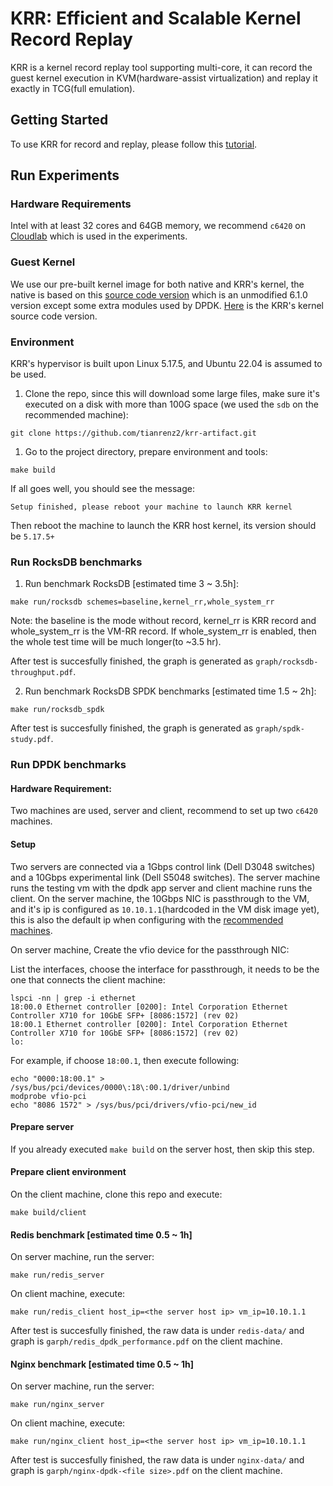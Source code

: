 # KRR: Efficient and Scalable Kernel Record Replay

KRR is a kernel record replay tool supporting multi-core, it can record the guest kernel execution in KVM(hardware-assist virtualization) and replay it exactly in TCG(full emulation).


## Getting Started
To use KRR for record and replay, please follow this [tutorial](tutorial/README.md).


## Run Experiments

### Hardware Requirements
Intel with at least 32 cores and 64GB memory, we recommend `c6420` on [Cloudlab](https://docs.cloudlab.us/hardware.html#(part._hardware)) which is used in the experiments.

### Guest Kernel
We use our pre-built kernel image for both native and KRR's kernel, the native is based on this [source code version](https://github.com/tianrenz2/linux-6.1.0/tree/native) which is an unmodified 6.1.0 version except some extra modules used by DPDK. [Here](https://github.com/tianrenz2/linux-6.1.0/tree/smp-rr) is the KRR's kernel source code version.

### Environment
KRR's hypervisor is built upon Linux 5.17.5, and Ubuntu 22.04 is assumed to be used.

1. Clone the repo, since this will download some large files, make sure it's executed on a disk with more than 100G space (we used the `sdb` on the recommended machine):
```
git clone https://github.com/tianrenz2/krr-artifact.git
```

1. Go to the project directory, prepare environment and tools:
```
make build
```

If all goes well, you should see the message:
```
Setup finished, please reboot your machine to launch KRR kernel
```
Then reboot the machine to launch the KRR host kernel, its version should be `5.17.5+`

### Run RocksDB benchmarks 
1. Run benchmark RocksDB [estimated time 3 ~ 3.5h]:
```
make run/rocksdb schemes=baseline,kernel_rr,whole_system_rr
```
Note: the baseline is the mode without record, kernel_rr is KRR record and whole_system_rr is the VM-RR record. If whole_system_rr is enabled, then the whole test time will be much longer(to ~3.5 hr).

After test is succesfully finished, the graph is generated as `graph/rocksdb-throughput.pdf`.

2. Run benchmark RocksDB SPDK benchmarks [estimated time 1.5 ~ 2h]:
```
make run/rocksdb_spdk
```
After test is succesfully finished, the graph is generated as `graph/spdk-study.pdf`.

### Run DPDK benchmarks
#### Hardware Requirement:
Two machines are used, server and client, recommend to set up two `c6420` machines.

#### Setup
Two servers are connected via a 1Gbps control link (Dell D3048 switches) and a 10Gbps experimental link (Dell S5048 switches). The server machine runs the testing vm with the dpdk app server and client machine runs the client. On the server machine, the 10Gbps NIC is passthrough to the VM, and it's ip is configured as `10.10.1.1`(hardcoded in the VM disk image yet), this is also the default ip when configuring with the [recommended machines](#hardware-requirement).

On server machine, Create the vfio device for the passthrough NIC:

List the interfaces, choose the interface for passthrough, it needs to be the one that connects the client machine:
```
lspci -nn | grep -i ethernet
18:00.0 Ethernet controller [0200]: Intel Corporation Ethernet Controller X710 for 10GbE SFP+ [8086:1572] (rev 02)
18:00.1 Ethernet controller [0200]: Intel Corporation Ethernet Controller X710 for 10GbE SFP+ [8086:1572] (rev 02)
lo:
```
For example, if choose `18:00.1`, then execute following:
```
echo "0000:18:00.1" > /sys/bus/pci/devices/0000\:18\:00.1/driver/unbind
modprobe vfio-pci
echo "8086 1572" > /sys/bus/pci/drivers/vfio-pci/new_id
```

#### Prepare server
If you already executed `make build` on the server host, then skip this step.

#### Prepare client environment
On the client machine, clone this repo and execute:
```
make build/client
```

#### Redis benchmark  [estimated time 0.5 ~ 1h]
On server machine, run the server:
```
make run/redis_server
```

On client machine, execute:
```
make run/redis_client host_ip=<the server host ip> vm_ip=10.10.1.1
```

After test is succesfully finished, the raw data is under `redis-data/` and graph is `garph/redis_dpdk_performance.pdf` on the client machine.

#### Nginx benchmark [estimated time 0.5 ~ 1h]
On server machine, run the server:
```
make run/nginx_server
```

On client machine, execute:
```
make run/nginx_client host_ip=<the server host ip> vm_ip=10.10.1.1
```

After test is succesfully finished, the raw data is under `nginx-data/` and graph is `garph/nginx-dpdk-<file size>.pdf` on the client machine.
